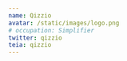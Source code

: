 ```yaml
---
name: Qizzio
avatar: /static/images/logo.png
# occupation: Simplifier
twitter: qizzio
teia: qizzio
---
```

